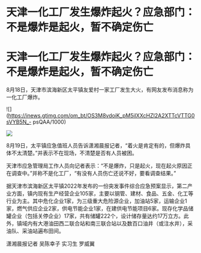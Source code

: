 # 天津一化工厂发生爆炸起火？应急部门：不是爆炸是起火，暂不确定伤亡

# 天津一化工厂发生爆炸起火？应急部门：不是爆炸是起火，暂不确定伤亡

8月18日，天津市滨海新区太平镇友爱村一家工厂发生大火，有网友发布消息称为一化工厂爆炸。

![](https://inews.gtimg.com/om_bt/OS3M8vdoiK_pM5ilXXcHZI2A2XTTcVTTG0sVYB5N_-
psQAA/1000)

![](https://inews.gtimg.com/om_bt/ONKnbPgr-826uTZL0clkv9y7c0ibRdCbs9zFw2a3jmB84AA/1000)

8月19日，太平镇应急值班人员告诉潇湘晨报记者，“着火是肯定有的，但爆炸具体不太清楚。”并表示不在现场，不清楚是否有人员被困。

天津市应急管理局工作人员向记者表示：“不是爆炸，只是起火，现在起火原因正在调查中。”并称不是化工厂，“有没有人员伤亡还说不好，要看调查结果。”

据天津市滨海新区太平镇2022年发布的一份突发事件综合应急预案显示，第二产业方面，镇内现有生产经营企业105家，主要以钢管、建材、食品、五金、化工等行业为主。其中危化企业1家，为三级重大危险源企业，加油站5家，运输企业1家，燃气供应企业2家，供电节能企业1家，在建供电节能项目6家。现存化学品储罐企业（包括关停企业）17家，共有储罐222个，设计储存量达约17万立方。此外，镇域内有大港油田西二联合站和南三联合站以及数百口油井（或注水井），采油队、采油站遍布田间。

潇湘晨报记者 吴陈幸子 实习生 罗威翼

